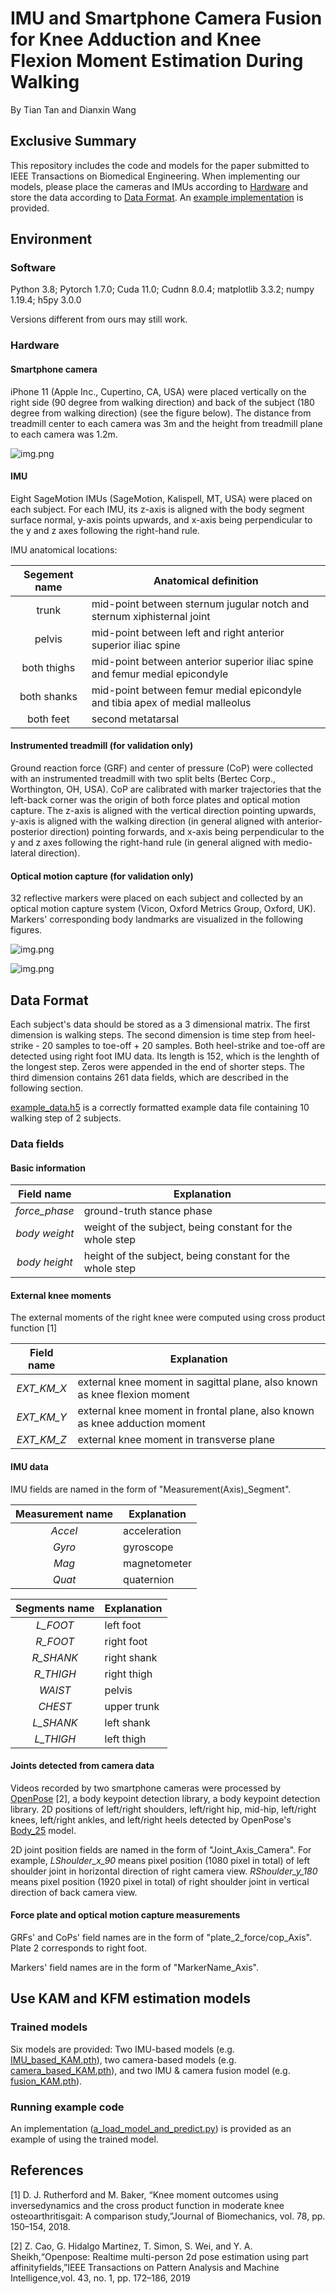# IMU and Smartphone Camera Fusion for Knee Adduction and Knee Flexion Moment Estimation During Walking
By Tian Tan and Dianxin Wang

## Exclusive Summary
This repository includes the code and models for the paper submitted to IEEE Transactions on Biomedical Engineering.
When implementing our models, please place the cameras and IMUs according to [Hardware](#hardware)
and store the data according to [Data Format](#data-format).
An [example implementation](#running-example-code) is provided.

## Environment

### Software
Python 3.8; Pytorch 1.7.0; Cuda 11.0; Cudnn 8.0.4; matplotlib 3.3.2; numpy 1.19.4; h5py 3.0.0

Versions different from ours may still work.

### Hardware
#### Smartphone camera
iPhone 11 (Apple Inc., Cupertino, CA, USA)
were placed vertically on the right side (90 degree from walking direction)
and back of the subject (180 degree from walking direction) (see the figure below). 
The distance from treadmill center to each camera was 3m 
and the height from treadmill plane to each camera was 1.2m.

![img.png](figures/readme_fig/camera_loc.png)

#### IMU
Eight SageMotion IMUs (SageMotion, Kalispell, MT, USA) were placed on each subject.
For each IMU, its z-axis is aligned with the body segment surface normal,
y-axis points upwards,
and x-axis being perpendicular to the y and z axes following the right-hand rule.

IMU anatomical locations: 

Segement name | Anatomical definition
:---: | ---
trunk | mid-point between sternum jugular notch and sternum xiphisternal joint
pelvis | mid-point between left and right anterior superior iliac spine
both thighs | mid-point between anterior superior iliac spine and femur medial epicondyle
both shanks | mid-point between femur medial epicondyle and tibia apex of medial malleolus
both feet | second metatarsal

#### Instrumented treadmill (for validation only)
Ground reaction force (GRF) and center of pressure (CoP) were collected with an instrumented treadmill 
with two split belts (Bertec Corp., Worthington, OH, USA).
CoP are calibrated with marker trajectories that the left-back corner was the origin of both force plates and optical motion capture.
The z-axis is aligned with the vertical direction pointing upwards,
y-axis is aligned with the walking direction
(in general aligned with anterior-posterior direction) pointing forwards,
and x-axis being perpendicular to the y and z axes following the right-hand rule
(in general aligned with medio-lateral direction).

#### Optical motion capture (for validation only)
32 reflective markers were placed on each subject and collected by an optical motion capture system
(Vicon, Oxford Metrics Group, Oxford, UK). Markers' corresponding body landmarks are visualized in the following figures.

![img.png](figures/readme_fig/markers_anterior_view.png)

![img.png](figures/readme_fig/markers_posterior_view.png)

## Data Format 
Each subject's data should be stored as a 3 dimensional matrix.
The first dimension is walking steps. The second dimension is
time step from heel-strike - 20 samples to toe-off + 20 samples. Both heel-strike and toe-off are detected using right
foot IMU data. Its length is 152, which is the lenghth of the longest step. Zeros were appended in the end of shorter
steps. The third dimension contains 261 data fields, which are described in the following section.

[example_data.h5](./trained_models_and_example_data/example_data.h5) is a correctly formatted example data file
containing 10 walking step of 2 subjects.

### Data fields
#### Basic information

Field name | Explanation
:---: | ---
_force_phase_ | ground-truth stance phase
_body weight_ | weight of the subject, being constant for the whole step
_body height_ | height of the subject, being constant for the whole step

#### External knee moments
The external moments of the right knee were computed using cross product function [1]

Field name | Explanation
:---: | ---
_EXT_KM_X_ | external knee moment in sagittal plane, also known as knee flexion moment
_EXT_KM_Y_ | external knee moment in frontal plane, also known as knee adduction moment
_EXT_KM_Z_ | external knee moment in transverse plane

#### IMU data
IMU fields are named in the form of "Measurement(Axis)_Segment".

Measurement name | Explanation
:---: | ---
_Accel_ | acceleration
_Gyro_ | gyroscope
_Mag_ | magnetometer
_Quat_ | quaternion

Segments name | Explanation
:---: | ---
_L_FOOT_ | left foot
_R_FOOT_ | right foot
_R_SHANK_ | right shank
_R_THIGH_ | right thigh
_WAIST_ | pelvis
_CHEST_ | upper trunk
_L_SHANK_ | left shank
_L_THIGH_ | left thigh

#### Joints detected from camera data
Videos recorded by two smartphone cameras were processed by
<a href="https://github.com/CMU-Perceptual-Computing-Lab/openpose" target="_blank">OpenPose</a> [2], a body keypoint detection library,
a body keypoint detection library. 2D positions of left/right shoulders, left/right hip, mid-hip, left/right knees,
left/right ankles, and left/right heels detected by OpenPose's
<a href="https://github.com/CMU-Perceptual-Computing-Lab/openpose/blob/18de3a0010dd65484b3eb357b5c3679c9a2fdf43/doc/02_output.md" target="_blank">Body_25</a> model.

2D joint position fields are named in the form of "Joint_Axis_Camera".
For example, _LShoulder_x_90_ means pixel position (1080 pixel in total) of left shoulder joint in horizontal direction of right camera view.
_RShoulder_y_180_ means pixel position (1920 pixel in total) of right shoulder joint in vertical direction of back camera view.

#### Force plate and optical motion capture measurements
GRFs' and CoPs' field names are in the form of "plate_2_force/cop_Axis". Plate 2 corresponds to right foot.

Markers' field names are in the form of "MarkerName_Axis".

## Use KAM and KFM estimation models
### Trained models
Six models are provided:
Two IMU-based models (e.g. [IMU_based_KAM.pth](./trained_models_and_example_data/IMU_based_KAM.pth)),
two camera-based models (e.g. [camera_based_KAM.pth](./trained_models_and_example_data/camera_based_KAM.pth)), and
two IMU & camera fusion model (e.g. [fusion_KAM.pth](./trained_models_and_example_data/fusion_KAM.pth)).

### Running example code
An implementation ([a_load_model_and_predict.py](a_load_model_and_predict.py)) is provided
as an example of using the trained model.

## References
[1] D. J. Rutherford and M. Baker, “Knee moment outcomes using inversedynamics and the cross product function in 
moderate knee osteoarthritisgait: A comparison study,”Journal of Biomechanics, vol. 78, pp. 150–154, 2018.

[2] Z. Cao, G. Hidalgo Martinez, T. Simon, S. Wei, and Y. A. Sheikh,“Openpose: Realtime multi-person 2d pose estimation
using part affinityfields,”IEEE Transactions on Pattern Analysis and Machine Intelligence,vol. 43, no. 1, pp. 172–186,
2019

